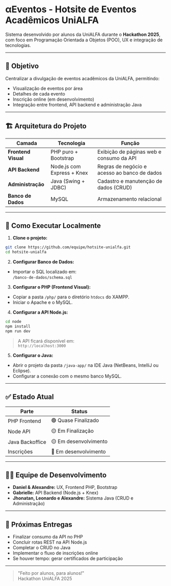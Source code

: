 # αEventos - Hotsite de Eventos Acadêmicos UniALFA

Sistema desenvolvido por alunos da UniALFA durante o **Hackathon 2025**, com foco em Programação Orientada a Objetos (POO), UX e integração de tecnologias.

---

## 🎯 Objetivo

Centralizar a divulgação de eventos acadêmicos da UniALFA, permitindo:

- Visualização de eventos por área
- Detalhes de cada evento
- Inscrição online (em desenvolvimento)
- Integração entre frontend, API backend e administração Java

---

## 🏗 Arquitetura do Projeto

| Camada              | Tecnologia                 | Função                                       |
| ------------------- | -------------------------- | -------------------------------------------- |
| **Frontend Visual** | PHP puro + Bootstrap       | Exibição de páginas web e consumo da API     |
| **API Backend**     | Node.js com Express + Knex | Regras de negócio e acesso ao banco de dados |
| **Administração**   | Java (Swing + JDBC)        | Cadastro e manutenção de dados (CRUD)        |
| **Banco de Dados**  | MySQL                      | Armazenamento relacional                     |

---

## 🚀 Como Executar Localmente

1. **Clone o projeto:**

```bash
git clone https://github.com/equipe/hotsite-unialfa.git
cd hotsite-unialfa
```

2. **Configurar Banco de Dados:**

- Importar o SQL localizado em:  
  `/banco-de-dados/schema.sql`

3. **Configurar o PHP (Frontend Visual):**

- Copiar a pasta `/php/` para o diretório `htdocs` do XAMPP.
- Iniciar o Apache e o MySQL.

4. **Configurar a API Node.js:**

```bash
cd node
npm install
npm run dev
```

> A API ficará disponível em:  
> `http://localhost:3000`

5. **Configurar o Java:**

- Abrir o projeto da pasta `/java-app/` na IDE Java (NetBeans, IntelliJ ou Eclipse).
- Configurar a conexão com o mesmo banco MySQL.

---

## ✅ Estado Atual

| Parte           | Status                |
| --------------- | --------------------- |
| PHP Frontend    | 🟢 Quase Finalizado   |
| Node API        | 🟡 Em Finalização     |
| Java Backoffice | 🟡 Em desenvolvimento |
| Inscrições      | 🔴 Em desenvolvimento |

---

## 👨‍💻 Equipe de Desenvolvimento

- **Daniel & Alexandre:** UX, Frontend PHP, Bootstrap
- **Gabrielle:** API Backend (Node.js + Knex)
- **Jhonatan, Leonardo e Alexandre:** Sistema Java (CRUD e Administração)

---

## 📅 Próximas Entregas

- Finalizar consumo da API no PHP
- Concluir rotas REST na API Node.js
- Completar o CRUD no Java
- Implementar o fluxo de inscrições online
- Se houver tempo: gerar certificados de participação

---

> "Feito por alunos, para alunos!"  
> Hackathon UniALFA 2025
